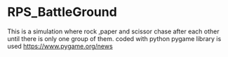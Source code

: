 # RPS_BattleGround

This is a simulation where rock ,paper and scissor chase after each other until there is only one group of them.
coded with python
pygame library is used 
https://www.pygame.org/news
